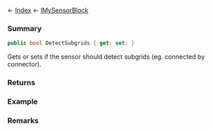 ← [Index](Api-Index) ← [IMySensorBlock](Sandbox.ModAPI.Ingame.IMySensorBlock)

### Summary

```csharp
public bool DetectSubgrids { get; set; }
```

Gets or sets if the sensor should detect subgrids (eg. connected by connector).

### Returns

### Example

### Remarks

